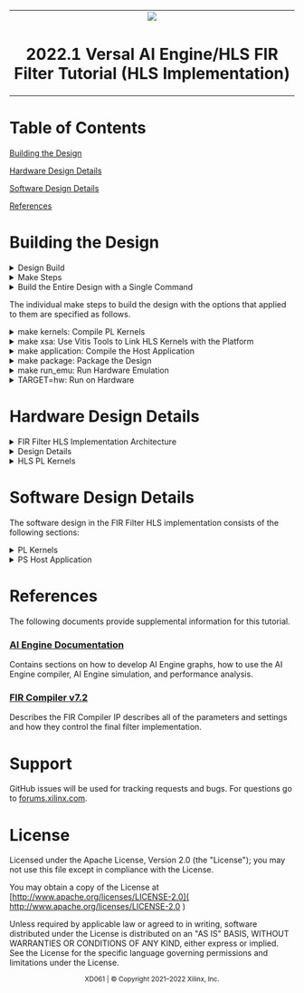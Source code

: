 <table class="sphinxhide" width="100%">
 <tr>
   <td align="center"><img src="https://www.xilinx.com/content/dam/xilinx/imgs/press/media-kits/corporate/xilinx-logo.png" width="30%"/><h1>2022.1 Versal AI Engine/HLS FIR Filter Tutorial (HLS Implementation)</h1>
   </td>
 </tr>
</table>

# Table of Contents
[Building the Design](#building-the-design)

[Hardware Design Details](#hardware-design-details)

[Software Design Details](#software-design-details)

[References](#references)

# Building the Design

<details>
<summary>Design Build</summary>

## Design Build
In this section, you will build and run the FIR filter design using the HLS/DSP implementation. The difference between this implementation and the AI Engine implementation, where users compile the AI Engine design and integrate it into a larger system design (including the programmable logic (PL) kernels and processing system (PS) host application), is that the FIR filter is now implemented in PL using DSP Engines.  

At the end of this section, the design flow will generate a new directory (called `build/`). Underneath are subdirectories named `fir_hls_$(N_FIR_FILTERS)firs_$(N_FIR_TAPS)taps` (for example, `fir_hls_1firs_15taps`) depending on the value of `N_FIR_FILTERS` and `N_FIR_TAPS` chosen in the build. Each subdirectory contains the `hw_emu/` and `hw/` subfolders. The `hw_emu/` subfolder contains the build for hardware emulation. The `hw/` subfolder contains the build for the hardware run on a VCK190 board.   

</details>

<details>
<summary>Make Steps</summary>

## Make Steps
To run the following `make` steps (e.g. `make kernels`, `make graph`, etc), you must be in the `HLS/` folder.
```bash
cd HLS
```

The following options can be specified in the make steps. See the make steps for instructions how to apply them.

* TARGET: it can be set to "hw" or "hw_emu" to build the design in hardware or hardware emulation flow. Default is "hw_emu".

* N_FIR_FILTERS: specifies the number of FIR filters in the chain. Default is 1.

* N_FIR_TAPS: specifies the number of FIR filter taps. Default is 15.

* EN_TRACE: Flag to enable trace data to be captured. 0 is disabled and 1 is enabled. Default is 0.

The Makefile uses the following directory references:

```
#Relative FIR filter directory
RELATIVE_PROJECT_DIR := ./

#Absolute FIR filter directory = <user path>/Tutorials/AI_Engine/filter_AIEvsDSP
PROJECT_REPO := $(shell readlink -f $(RELATIVE_PROJECT_DIR))

DESIGN_REPO  := $(PROJECT_REPO)/design
PL_SRC_REPO  := $(DESIGN_REPO)/pl_src
HOST_APP_SRC := $(DESIGN_REPO)/host_app_src
VIVADO_METRICS_SCRIPTS_REPO := $(DESIGN_REPO)/vivado_metrics_scripts

DIRECTIVES_REPO        := $(DESIGN_REPO)/directives
SYSTEM_CONFIGS_REPO    := $(DESIGN_REPO)/system_configs
PROFILING_CONFIGS_REPO := $(DESIGN_REPO)/profiling_configs
EXEC_SCRIPTS_REPO      := $(DESIGN_REPO)/exec_scripts
PYTHON_SCRIPTS_REPO    := $(DESIGN_REPO)/python_scripts

BASE_BLD_DIR := $(PROJECT_REPO)/build
FIR_TAPS_BLD_DIR := $(BASE_BLD_DIR)/fir_$(N_FIR_TAPS)_taps
FIR_FILTERS_DIR  := $(FIR_TAPS_BLD_DIR)/x$(N_FIR_FILTERS)_firs
BUILD_TARGET_DIR := $(FIR_FILTERS_DIR)/$(TARGET)

VIVADO_REPORTS_REPO := $(PROJECT_REPO)/reports_dir
VIVADO_BLD_REPORTS_DIR := $(REPORTS_REPO)/fir_$(N_FIR_TAPS)_taps/x$(N_FIR_FILTERS)_firs

EMBEDDED_PACKAGE_OUT := $(BUILD_TARGET_DIR)/package
EMBEDDED_EXEC_SCRIPT := run_script.sh
```

</details>

<details>
<summary>Build the Entire Design with a Single Command</summary>

## Build the Entire Design with a Single Command
If you are already familiar with the AI Engine and Vitis™ accelerated kernel compilation flows, you can build the entire design with one command:

```bash
make run (default hardware emulation, 1 filter 15 taps, no trace enabled)
```
or
```bash
make run TARGET=hw N_FIR_FILTERS=5 N_FIR_TAPS=15 EN_TRACE=1   (hardware, 5 FIR filters, each with 15 taps, enable tracing)
```

This command will run the `make kernels`,`make xsa`,`make application`,`make package` and `make run_emu` for hardware emulation or to run on hardware (VCK190 board) depending on the `TARGET` you specify. The default `TARGET` without specification is hw_emu. The settings also apply to the following individual make steps.

**Note**

1) The generated files for a particular build are placed under individual directory: build/fir_hls_$(N_FIR_FILTERS)firs_$(N_FIR_TAPS)taps
2) See the specification in each make step for options used and location of input and output files.

</details>

The individual make steps to build the design with the options that applied to them are specified as follows.

<details>
<summary>make kernels: Compile PL Kernels</summary>

## make kernels: Compile PL Kernels
In this step, the Vitis compiler takes any kernels (RTL or HLS C) in the PL region of the target platform (`xilinx_vck190_base_202210_1`) and compiles them into their respective XO files.

The following commands compiles the kernels (default TARGET=hw_emu, N_FIR_FILTERS=1, N_FIR_TAPS=15, EN_TRACE=0):

```
make kernels
```

The expanded command is as follows:
```
mkdir -p ../build/fir_hls_$(N_FIR_FILTERS)firs_$(N_FIR_TAPS)taps/hw_emu

cd ../build/fir_hls_$(N_FIR_FILTERS)firs_$(N_FIR_TAPS)taps/hw_emu

v++ --target hw_emu					\
   --hls.pre_tcl ./directives/hls_pre.tcl		\
	--hls.clock 500000000:fir_hls 			\
	--platform xilinx_vck190_base_202210_1		\
	--include ../../../design/pl_src 		\
	--save-temps 					\
	--temp_dir _x 					\
	--verbose 					\
	-g -c 						\
	-k fir_hls 					\
	../../../design/pl_src/fir_hls.cpp 		\
	-o fir_hls.hw_emu.xo   

v++ --target hw_emu					\
	--hls.clock 250000000:datamover 			\
	--platform xilinx_vck190_base_202210_1		\
	--save-temps 					\
	--temp_dir _x 					\
	--verbose 					\
	-g -c 						\
	-k datamover 					\
	../../../design/pl_src/datamover.cpp 		\
	-o datamover.hw_emu.xo   

 ```
Summary of the switches used:
|Switch|Description|
|  ---  |  ---  |
|--target \| -t [hw\|hw_emu]|Specifies the build target.|
|--hls.clock | Specifies a frequency in Hz at which the listed kernel(s) should be compiled by Vitis HLS. |
|--platform \| -f|Specifies the name of a supported acceleration platform as specified by the $PLATFORM_REPO_PATHS environment variable or the full path to the platform XPFM file.|
|--save-temps \| -s|Directs the Vitis compiler command to save intermediate files/directories created during the compilation and link process. Use the `--temp_dir` option to specify a location to write the intermediate files to.|
|--temp_dir <string>|This allows you to manage the location where the tool writes temporary files created during the build process. The temporary results are written by the Vitis compiler, and then removed, unless the `--save-temps` option is also specified.|
|--verbose|Display verbose/debug information.|
| -g | Generates code for debugging the kernel during software emulation. Using this option adds features to facilitate debugging the kernel as it is compiled. |
|--compile \| -c|Required for compilation to generate XO files from kernel source files.|
|--kernel \<arg\>\|-k \<arg\>|Compile only the specified kernel from the input file. Only one -k option is allowed per Vitis compiler command.|
|--output \| -o|Specifies the name of the output file generated by the V++ command. The compilation process output name must end with the XO file suffix.|

[Detailed Description of All Vitis Compiler Switches](https://docs.xilinx.com/r/en-US/ug1393-vitis-application-acceleration/Vitis-Compiler-Command)

|Input|Description|
|  ---  |  ---  |
|fir_hls.cpp|The FIR filter chain PL kernel source code.|
|datamover.cpp|The data-mover PL kernel source code.|

|Output|Description|
|  ---  |  ---  |
|fir_hls.hw/hw_emu.xo|The FIR filter chain PL kernel object file.|
|datamover.hw/hw_emu.xo|The stream-to-memory-mapped data-mover kernel object file.|

</details>

<details>
<summary>make xsa: Use Vitis Tools to Link HLS Kernels with the Platform</summary>

## make xsa: Use Vitis Tools to Link HLS Kernels with the Platform
After the PL HLS kernels have been compiled, you can use the Vitis compiler to link them with the platform to generate an XSA file.

The Vitis tools allow you to integrate the HLS kernels into an existing extensible platform. This is an automated step from a software developer perspective where the platform chosen is provided by the hardware designer (or you can opt to use one of the many extensible base platforms provided by Xilinx and the Vitis tools build the hardware design and integrate the PL kernels into the design).

To test this feature in this tutorial, use the base VCK190 platform to build the design.

The command to run this step is shown as follows (default TARGET=hw_emu, N_FIR_FILTERS=1, N_FIR_TAPS=15, EN_TRACE=0):
```
make xsa
```

The expanded command is as follows:
```
cd ../build/fir_hls_$(N_FIR_FILTERS)firs_$(N_FIR_TAPS)taps/hw_emu

v++ -l 						\
	--platform xilinx_vck190_base_202210_1 		\
	--include ../../../design/pl_src 		\
	--save-temps 					\
	--temp_dir _x 					\
	--verbose 					\
	-g 						\
	--clock.defaultTolerance 0.001 			\
	--clock.freqHz 250000000:datamover_0 		\
	--clock.freqHz 500000000:fir_hls_0 		\
	--vivado.synth.jobs 16				\
	--vivado.impl.jobs 16				\
	--config $(DESIGN_REPO)/system.cfg 		\
	-t hw_emu 					\
	-o vck190_hls_fir.hw_emu.xsa  		\
	datamover.hw_emu.xo					\
   fir_hls.hw_emu.xo

```

If EN_TRACE is enabled, the following `v++` flags are also set:
```
	--profile.trace_memory DDR			\
	--profile.data datamover:datamover_0:all \
	--profile.data fir_hls:dir_hls_0:all

```
By enabling EN_TRACE=1 timing violation occurs for 10 filters,tolerance of WNS=-0.050 is set:
```
--xp param:compiler.worstNegativeSlack=-0.050
```

This will capture trace data for the ports specified.

Summary of the Switches used:

|Switch|Description|
|  ---  |  ---  |
|--platform \| -f|Specifies the name of a supported acceleration platform as specified by the $PLATFORM_REPO_PATHS environment variable or the full path to the platform XPFM file.|
|--save-temps \| -s|Directs the `v++` command to save intermediate files/directories created during the compilation and link process. Use the `--temp_dir` option to specify a location to write the intermediate files to.|
|--temp_dir <string>|This allows you to manage the location where the tool writes temporary files created during the build process. The temporary results are written by the Vitis compiler, and then removed, unless the `--save-temps` option is also specified.|
|--verbose|Display verbose/debug information.|
| -g | Generates code for debugging the kernel during software emulation. Using this option adds features to facilitate debugging the kernel as it is compiled. |
|--clock.freqHz \<freq_in_Hz\>:\<cu\>\[.\<clk_pin\>\]|Specifies a clock frequency in Hz and assigns it to a list of associated compute units (CUs) and optionally specific clock pins on the CU.|
|--config <config_file>|Specifies a configuration file containing `v++` switches.|
|--target \| -t [hw\|hw_emu]|Specifies the build target.|
|--output \| -o|Specifies the name of the output file generated by the `v++` command. The linking process output file name must end with the .xsa suffix|
|--profile.data [<kernel_name>\|all]:[<cu_name>\|all]:[<interface_name>\|all]\(:[counters\|all]\)|Enables monitoring of data ports through the monitor IPs. This option needs to be specified during linking. [Detailed Profiling Options](https://docs.xilinx.com/search/all?query=--profile+Options&content-lang=en-US) |
|--profile.trace_memory \<FIFO\>:\<size\>\|\<MEMORY\>[\<n\>]|When building the hardware target \(-t=hw\), use this option to specify the type and amount of memory to use for capturing trace data. [Detailed Profiling Options](https://docs.xilinx.com/search/all?query=--profile+Options&content-lang=en-US) |

[Detailed Description of All Vitis Compiler Switches](https://docs.xilinx.com/r/en-US/ug1393-vitis-application-acceleration/Vitis-Compiler-Command)
[Linking the Kernels in Vitis](https://docs.xilinx.com/r/en-US/ug1393-vitis-application-acceleration/Linking-the-Kernels)

|Inputs Sources|Description|
|  ---  |  ---  |
|datamover.hw/hw_emu.xo|The data-mover kernel object file.|
|fir_hls.hw/hw_emu.xo|The FIR filter chain PL kernel object file.|

|Output Objects|Description|
|  ---  |  ---  |
|vck190_hls_fir.hw_emu.xsa|Compiled Platform Binary Container|

</details>

 <details>
<summary>make application: Compile the Host Application</summary>

## make application: Compile the Host Application
You can compile the host application by following the typical cross-compilation flow for the Cortex-A72. To build the application run the following command (default TARGET=hw_emu, N_FIR_FILTERS=1, N_FIR_TAPS=15, EN_TRACE=0):
```
make application
```

The expanded command is as follows:
```
aarch64-linux-gnu-g++ 	-O 					\
			-c -std=c++14 				\
			-D__linux__ 				\
			-DXAIE_DEBUG				\
         -DITER_CNT=8 \
         -DN_FIR_FILTERS=1 \
         -DN_FIR_TAPS=15 \
			-I$(PLATFORM_REPO_PATHS)/sw/versal/xilinx-versal/sysroots/aarch64-xilinx-linux/usr/include/xrt 		\
			-I$(PLATFORM_REPO_PATHS)/sw/versal/xilinx-versal/sysroots/aarch64-xilinx-linux/usr/include		\
			-I$(PLATFORM_REPO_PATHS)/sw/versal/xilinx-versal/sysroots/aarch64-xilinx-linux/usr/lib			\
			-I../../../design/app_src		\
			-I../../../design/pl_src		\
			../../../design/app_src/fir_aie_app.cpp \
			-o ../fir_aie_app.o 			\
			--sysroot=$(PLATFORM_REPO_PATHS)/sw/versal/xilinx-versal/sysroots/aarch64-xilinx-linux 			\
			-L$(PLATFORM_REPO_PATHS)/sw/versal/xilinx-versal/sysroots/aarch64-xilinx-linux/usr/lib 			\
			-lxrt_coreutil

aarch64-linux-gnu-g++ 	../fir_hls_app.o			\
			--sysroot=$(PLATFORM_REPO_PATHS)/sw/versal/xilinx-versal/sysroots/aarch64-xilinx-linux			\
			-L$(PLATFORM_REPO_PATHS)/sw/versal/xilinx-versal/sysroots/aarch64-xilinx-linux/usr/lib 			\
			-lxrt_coreutil 				\
			-o fir_hls_xrt.elf
```
Summary of the Switches used:
|Switch|Description|
|  ---  |  ---  |
|-O \| Optimize| Optimizing compilation takes somewhat more time, and a lot more memory for a large function. With -O, the compiler tries to reduce code size and execution time, without performing any optimizations that can take a great deal of compilation time.|
|-c |Compile or assemble the source files, but do not link.|
|-std=<\standard\>|Set the language standard.|
|-D__linux__| |
|-DXAIE_DEBUG|Enable debug interface capabilities where certain core status, event status, or stack trace can be dumped out.|
|-D\<Pre-processor Macro String\>=\<value\>|Pass Pre-processor Macro definitions to the cross-compiler.|
|-I \<dir\>|Add the directory `dir` to the list of directories to be searched for header files.|
|-o \<file\>|Place output in file `<file>`. This applies regardless of the output being produced, whether it be an executable file, an object file, an assembler file or preprocessed C code.|
|--sysroot=\<dir\>|Use `dir` as the logical root directory for headers and libraries. For example, if the compiler would normally search for headers in `/usr/include` and libraries in `/usr/lib`, it will instead search `dir/usr/include` and `dir/usr/lib`. This is automatically set by the `env_setup.sh` script|
|-l\<library\>|Search the library named `library` when linking. The 2D-FFT tutorial requires `adf_api_xrt` and `xrt_coreutil` libraries.|
|-L \<dir\>|Add directory `<dir>` to the list of directories to be searched for -l.|

[XRT Documentation](https://xilinx.github.io/XRT/2022.1/html/index.html)
[Details of Host Application Programming](https://docs.xilinx.com/r/en-US/ug1076-ai-engine-environment/Host-Programming-for-Bare-metal-Systems)

|Inputs Sources|Description|
|  ---  |  ---  |
|fir_hls_app.cpp|Host processor application source code file that will run on an A72 processor.|

|Intermediate Objects|Description|
|  ---  |  ---  |
|fir_hls_app.o|Compiled host processor application object.|


|Output Objects|Description|
|  ---  |  ---  |
|fir_hls_xrt.elf|The executable that will run on an A72 processor.|

</details>

<details>
<summary>make package: Package the Design</summary>

## make package: Package the Design
With the HLS kernel outputs created, as well as the new platform, you can now generate the programmable device image (PDI) and a package to be used on an SD card. The PDI contains all executables, bitstreams, configurations of the device. The packaged SD card directory contains everything to boot Linux, the generated applications, and `.xclbin`.

The command to run this step is as follows (default TARGET=hw_emu, N_FIR_FILTERS=1, N_FIR_TAPS=15, EN_TRACE=0):
```
make package
```

or
```
cd ../build/fir_hls_$(N_FIR_FILTERS)firs_$(N_FIR_TAPS)taps/hw_emu

v++	-p  							\
	-t hw_emu						\
	--save-temps						\
	--temp_dir ../build/fir_hls_$(N_FIR_FILTERS)firs_$(N_FIR_TAPS)taps/hw_emu/_x						\
	-f xilinx_vck190_base_202210_1												\
	--package.sd_dir $(PLATFORM_REPO_PATHS)/sw/versal/xrt 									\
	--package.rootfs $(PLATFORM_REPO_PATHS)/sw/versal/xilinx-versal/rootfs.ext4 						\
	--package.kernel_image $(PLATFORM_REPO_PATHS)/sw/versal/xilinx-versal/Image 						\
	--package.boot_mode=sd													\
	--package.out_dir ../build/fir_hls_$(N_FIR_FILTERS)firs_$(N_FIR_TAPS)taps/hw_emu/package	        		\
	--package.image_format=ext4												\
	--package.sd_file	../build/fir_hls_$(N_FIR_FILTERS)firs_$(N_FIR_TAPS)taps/hw_emu/fir_hls_xrt.elf     		\
				../build/fir_hls_$(N_FIR_FILTERS)firs_$(N_FIR_TAPS)taps/hw_emu/vck190_hls_fir.hw_emu.xsa 	\
```
If EN_TRACE is enabled, the following `v++` flags are also set:
```
	--package.sd_file ./xrt.ini
```
This will include the XRT ini file which includes tracing parameters.

|Switch|Description|
|  ---  |  ---  |
|--package \| -p|Packages the final product at the end of the Vitis compile and link build process.|
|--target \| -t [hw\|hw_emu]|Specifies the build target.|
|--save-temps \| -s|Directs the V++ command to save intermediate files/directories created during the compilation and link process. Use the `--temp_dir` option to specify a location to write the intermediate files to.|
|--temp_dir <string>|This allows you to manage the location where the tool writes temporary files created during the build process. The temporary results are written by the Vitis compiler, and then removed, unless the `--save-temps` option is also specified.|
|--platform \| -f|Specifies the name of a supported acceleration platform as specified by the $PLATFORM_REPO_PATHS environment variable or the full path to the platform XPFM file.|
|--package.sd_dir \<arg\>|Where <arg> specifies a folder to package into the sd_card directory/image. The contents of the directory are copied to a sub-folder of the sd_card folder.|
|--package.rootfs \<arg\>|Where \<arg\> specifies the absolute or relative path to a processed Linux root file system file. The platform RootFS file is available for download from xilinx.com. Refer to the Vitis Software Platform Installation for more information.|
|--package.kernel_image \<arg\>|Where \<arg\> specifies the absolute or relative path to a Linux kernel image file. Overrides the existing image available in the platform. The platform image file is available for download from xilinx.com. Refer to the Vitis Software Platform Installation for more information.|
|--package.boot_mode \<arg\>|Where \<arg\> specifies <ospi\|qspi\|sd> Boot mode used for running the application in emulation or on hardware.|
|--package.image_format|Where \<arg\> specifies \<ext4\|fat32\> output image file format. `ext4`: Linux file system and `fat32`: Windows file system|
|--package.sd_file|Where \<arg\> specifies an ELF or other data file to package into the `sd_card` directory/image. This option can be used repeatedly to specify multiple files to add to the `sd_card`.|


[Detailed Description of All Vitis Compiler Switches](https://docs.xilinx.com/r/en-US/ug1393-vitis-application-acceleration/Vitis-Compiler-Command)
[Details of Packaging the System](https://docs.xilinx.com/r/en-US/ug1076-ai-engine-environment/Packaging-the-System8)

|Inputs Sources|Description|
|  ---  |  ---  |
|$(PLATFORM_REPO_PATHS)/sw/versal/xrt|The PS Host Application needs the XRT headers in this folder to execute.|
|$(PLATFORM_REPO_PATHS)/sw/versal/xilinx-versal/rootfs.ext4|The Root Filesystem file for Petalinux.|
|$(PLATFORM_REPO_PATHS)/sw/versal/xilinx-versal/Image|The pre-built Petalinux Image the processor boots from.|
|$(BUILD_TARGET_DIR)/fir_hls_xrt.elf|The PS Host Application executables created in the `make application` step.|
|$(BUILD_TARGET_DIR)/vck190_hls_fir.hw_emu.xsa|The XSA file created in the `make xsa` step.|

The output of the V++ Package step is the package directory that contains the contents to run hardware emulation.

|Output Objects|Description|
|  ---  |  ---  |
|$(BUILD_TARGET_DIR)/package|The hardware emulation package that contains the boot file, hardware emulation launch script, the PLM and PMC boot files, the PMC and QEMU command argument specification files, and the Vivado® tools simulation folder.|

</details>

<details>
<summary>make run_emu: Run Hardware Emulation</summary>

## make run_emu: Run Hardware Emulation
After packaging, everything is set to run emulation or hardware.
To run emulation use the following command (default TARGET=hw_emu, N_FIR_FILTERS=1, N_FIR_TAPS=15, EN_TRACE=0):
```
make run_emu
```
or
```
cd ../build/fir_hls_$(N_FIR_FILTERS)firs_$(N_FIR_TAPS)taps/hw_emu/package
./launch_hw_emu.sh
```
When launched, you will see the QEMU simulator load. Wait for the autoboot countdown to go to zero, and after a few minutes, you will see the root Linux prompt come up:
```bash
root@versal-rootfs-common-2022_1:~#
```

In some cases, the following error might come up on the screen:
```
root@versal-rootfs-common-2022_1:~# xinit: giving up
xinit: unable to connect to X server: Connection refused
xinit: server error
Enabling notebook extension jupyter-js-widgets/extension...
      - Validating: OK
[C 13:46:09.233 NotebookApp] Bad config encountered during initialization:
[C 13:46:09.239 NotebookApp] No such notebook dir: ''/usr/share/example-notebooks''
```
The error can be ignored. Press <enter> to return to the root prompt.

After the root prompt comes up, run the following commands to run the design:  
```
mount /dev/mmcblk0p1 /mnt
cd /mnt
export XLC_EMULATION_MODE=hw_emu
export XILINX_XRT=/usr
./fir_hls_xrt.elf a.xclbin
```
The `fir_hls_xrt.elf` should execute, and after a few minutes, you should see the output with *TEST PASSED* on the console. When this is shown, run the following keyboard command to exit the QEMU instance:

```
#To exit QEMU Simulation
Press Ctrl-A, let go of the keyboard, and then press x
```

To run with waveform do the following:
```
cd ../build/fir_hls_$(N_FIR_FILTERS)firs_$(N_FIR_TAPS)taps/hw_emu/package
./launch_hw_emu.sh -graphic -xsim
```
The XSIM Waveform Viewer is launched. Drag and drop the signals into the Viewer and click Play to start the emulation. Go back to the terminal and wait for the Linux prompt to show up.

In the XSIM Waveform Viewer, you will see the signals you added to the waveform adjusting over the execution of the design. Once done, hit the pause button and close the window to end the emulation.

</details>

<details>
<summary>TARGET=hw: Run on Hardware</summary>

## Run on Hardware

To run the design in hardware, re-run the following "make" steps with TARGET=hw and other applicable options (see the make steps above)
```
make kernels     TARGET=hw
make xsa      TARGET=hw
make application TARGET=hw
make package     TARGET=hw
```
this can also be done is a single step as follows:
```
make build TARGET=hw
```

Now follow **Steps 1-9** to run the `fir_hls_xrt.elf` executable on your VCK190 board.

**Step 1.** Ensure your board is powered OFF.

**Step 2.** Use an SD card writer (such as balenaEtcher) to flash the `sd_card.img` file onto an SD card.

**Step 3.** Plug the flashed SD card into the top slot of the VCK190 board.

**Step 4.** Set the switch SW1 Mode\[3:0\]=1110 = OFF OFF OFF ON.

**Step 5.** Connect your computer to the VCK190 board using the included USB cable.

**Step 6.** Open a TeraTerm terminal and select the correct COM port. Set the port settings to the following:
```
Port: <COMMXX>
Speed: 115200
Data: 8 bit
Parity: none
Stop Bits: 1 bit
Flow control: none
Transmit delay: 0 msec/char 0 msec/line
```

**Step 7.** Power ON the board.

**Step 8.** Wait until you see the `root@versal-rootfs-common-2022_1` Linux command prompt. Press enter a few times to get past any `xinit` errors.

**Step 9.** Run the following commands into the TeraTerm terminal:
```
cd /mnt/sd-mmcblk0p1
export XILINX_XRT=/usr
./init.sh
./fir_hls_xrt.elf a.xclbin
```

After execution completes and the testcase passes data integrity check, 'TEST PASSED' should appear on the terminal.

</details>

# Hardware Design Details
<details>
<summary>FIR Filter HLS Implementation Architecture</summary>

## FIR Filter HLS Implementation Architecture

The following figure shows a high level block diagram of the design. The test harness consists of the compute kernel and the data mover kernel. This setup is maintained in the two implementations (using HLS/DSP engines in this section of the tutorial and AI Engine in the other). In this setup, the interface between the data mover kernel and FIR filter kernel is AXI4-Stream. The data width of both the kernels is 128 bits, and they run at 250 MHz, providing a transfer rate of up to 1.2 GSPS.

![Image of FIR Filter HLS implementation architecture](images/fir_hls_block_diagram.png)

</details>

<details>
<summary>Design Details</summary>

## Design Details
The design in this tutorial starts with a base platform containing the control interface and processing system (CIPS), NoC, and AI Engine and the interfaces among them. The v++ linker step builds on top of the base platform by adding the PL kernels. To add the various functions in a system level design, PL kernels are added to the base platform depending on the application, that is, the PL kernels present in each design may vary. In the design, the components are added by v++ -l step (make XSA in the tool flow section above) and include the following:
* FIR Filter Chain kernel (`fir_hls.[hw|hw_emu].xo`)
* data mover kernel (`datamover.[hw|hw_emu].xo`)
* connections interfaces defined in system configuration file (system.cfg)

To see a schematic view of the design with the extended platform as shown in the following figure, open in Vivado tools:

`build/fir_hls_$(N_FIR_FILTERS)firs_$(N_FIR_TAPS)taps/[hw|hw_emu]/_x/link/vivado/vpl/prj/prj.xpr`

![Image of FIR Filter HLS Platform schematic](images/fir_hls_vivado.png)

The actual FIR filter chain itself is implemented in a HLS PL kernel, which connects the specified number of filters together in a chain. For purposes of simplicity in comparing the designs, all the filters in the chain are identical, though it is unlikely such a chain would be used in a practical application.

Notice the system debugging and profiling IP (DPA) is added to the PL region of the device to capture AI Engine run-time trace data if the EN_TRACE option is enabled in the design. The datamover kernel and the AI Engine array interface are both operating at 250 MHz.

</details>

<details>
<summary>HLS PL Kernels</summary>

## HLS PL Kernels
In the HLS implementation of the FIR Filter design, the AI Engine is not used and therefore there are no AI Engine-related kernels and graphs. The compute and datamover functions are implemented as HLS kernels in the PL region.

The PL kernel `fir_hls` implements the FIR filter chain.  It contains a single AXI-stream input port and a single AXI-stream output port.  Since the FIR function requires no initialization, no additional control/status ports are required.

The PL-based data mover consists of DATAMOVER kernels. It moves a data pattern into the AI Engine array using a streaming interface. The final FIR output from the AI Engine array is moved back into the datamover kernel by way of a streaming interface and is checked for errors. The AI Engine array interface with the datamover kernel uses an AXI4-Stream interface.
Some additional details regarding the data mover kernels include:

**DATAMOVER**
* The data width is 128 bits.
* The frequency is 250 MHz.

</details>

# Software Design Details
The software design in the FIR Filter HLS implementation consists of the following sections:

<details>
<summary>PL Kernels</summary>

## PL Kernels
For the HLS implementation of this design, the data mover kernel and the FIR filter chain are all implmented in HLS.

### fir_hls (fir_hls.cpp)
The fir_filter kernel consists of a single AXI-stream input and AXI-stream output.  The kernel makes use of the FIR Compiler IP, the same one that can be instantiated as an IP in Vivado tools. In HLS, it is instantiated as an object in the HLS code, and then cascaded together into a chain by the design.

The following include allows us to utilize the FIR Compiler interface provided in the HLS IP libraries from the Vitis HLS Libraries Reference:
```
#include <hls_fir.h>
```   

This header files provides a parameterization struct (`hls::ip_fir::params_t`) that sets the static parameters of the filter:
```
struct fir_params : hls::ip_fir::params_t {
    static const unsigned num_coeffs    = N_FIR_TAPS;
    static const double   coeff_vec[N_FIR_TAPS];
    static const unsigned coeff_width   = 16;
    static const unsigned input_width   = 16;
    static const unsigned output_width  = 16;
    static const unsigned output_rounding_mode = hls::ip_fir::truncate_lsbs;
    static const unsigned input_length  = WINDOW_LENGTH;
    static const unsigned output_length = WINDOW_LENGTH;
    static const unsigned sample_period = 1;
    static const unsigned coeff_structure = hls::ip_fir::symmetric;
};
```
Here we set key non-default values for the filter, the number of taps, the tap vectors (in `coeff_vec`), data widths, truncation mode, and filter structure.

Note that the FIR filter wrapper has the concept of an input/output length, which is called WINDOW_LENGTH. This is unrelated to FIR_WINDOW_SIZE in the AI Engine version of the design. In AI Engine graph design, data is processed in fixed size batches (windows), and FIR_WINDOW_SIZE specifies the size of these physical buffers. Here the buffer size will directly impact latency.

In the HLS (DSP) implementation, arrays (windows) are a means of passing data to functions, but these data arrays are ultimately translated into AXI-streams. For this implementation, WINDOW_SIZE is made to be 64k.

The following section instantiates arrays of filter objects (one for real values, one for imaginary):
```
static hls::FIR<fir_params> fir_real[N_FIR_FILTERS];
static hls::FIR<fir_params> fir_imag[N_FIR_FILTERS];
```

The `complex_split` function is used to take the incoming array (stream) of 32-bit data, and split each word into two 16-bit word streams:
```
void complex_split (hls::stream<ap_axiu<32, 0, 0, 0> >& StreamIn,
                    DataWindow_t DataRealIn,
                    DataWindow_t DataImagIn
                   )
{
    for (int ix = 0 ; ix < WINDOW_LENGTH; ix++)  {
        #pragma HLS PIPELINE II=1
        ap_axiu<32, 0, 0, 0> StreamWord = StreamIn.read();
        uint32_t word = StreamWord.data;
        DataRealIn[ix] = (word >> 16) & 0xFFFF;
        DataImagIn[ix] =  word        & 0xFFFF;
    }
}
```

The `complex_merge` function is the inverse of complex_split, and used to merge the words from wo incoming 16-bit streams into one 32-bit stream:
```
void complex_merge (DataWindow_t DataRealOut,
                    DataWindow_t DataImagOut,
                    hls::stream<ap_axiu<32, 0, 0, 0> >& StreamOut
                )
{
    for (int ix = 0 ; ix < WINDOW_LENGTH; ix++)  {
        #pragma HLS PIPELINE II=1
        uint32_t word = (((uint32_t) DataRealOut[ix]) << 16) | (DataImagOut[ix] & 0xFFFF);
        ap_axiu<32, 0, 0, 0> StreamWord;
        StreamWord.data = word;
        StreamOut.write(StreamWord);
    }
}
```

The `dsp_run` function takes to two 16-bit streams, and directs them to two FIR filters which are run in parallel:
```
void dsp_run (int N,
              DataWindow_t DataRealIn,
              DataWindow_t DataImagIn,
              DataWindow_t DataRealOut,
              DataWindow_t DataImagOut
             )
{
    #pragma HLS dataflow
    fir_real[N].run(DataRealIn, DataRealOut);
    fir_imag[N].run(DataImagIn, DataImagOut);
}
```
The #pragma HLS dataflow directive instructs the compile to run the two processes to run in parallel, much as would be done in RTL.

The function `fir_wrap` is used to construct the filter chain. It uses a series of #if/#elif preprocessor directives to enable the code, since it was not possible to generate it iteratively using a loop. (The limitation being synthesis of arrays of arrays).
```
void fir_wrap (hls::stream<ap_axiu<32, 0, 0, 0> >& StreamIn,
               hls::stream<ap_axiu<32, 0, 0, 0> >& StreamOut
              )
{
    #pragma HLS dataflow

    DataWindow_t DataRealIn,  DataImagIn;
    DataWindow_t DataRealOut, DataImagOut;
    #pragma HLS stream variable=DataRealIn   depth=16
    #pragma HLS stream variable=DataRealOut  depth=16
    #pragma HLS stream variable=DataImagIn   depth=16
    #pragma HLS stream variable=DataImagOut  depth=16

    complex_split(StreamIn, DataRealIn, DataImagIn);

#if (N_FIR_FILTERS == 1)
    dsp_run(0, DataRealIn,  DataImagIn,  DataRealOut, DataImagOut);
#elif (N_FIR_FILTERS > 1)
    DataWindow_t DataReal_0,  DataImag_0;
    #pragma HLS stream variable=DataReal_0  depth=16
    #pragma HLS stream variable=DataImag_0  depth=16
    dsp_run(0, DataRealIn,  DataImagIn,  DataReal_0, DataImag_0);
#endif

...etc
```

Finally, the `fir_hls` function it a top-level module / kernel available to be linked together to the other HLS kernels.

#### Arguments
The FIR kernel takes the following arguments:
* `hls::stream<ap_axiu<32, 0, 0, 0>>` is a data type defined in `ap_axi_sdata.h`. It is a special data class used for data transfer when using a streaming platform. The parameter `<D>` is the data width of the streaming interface which is set to 32. The remaining three parameters should be set to 0.

The fir_hls kernel also specifies the following pragmas to help optimize the kernel code and adhere to interface protocols:
#### pragma HLS interface ap_ctrl_none port=return
This kernel requires no additional control/status interfaces.

### datamover (datamover.cpp)

The datamover kernel reads and writes data from and to the AI Engine array, through the AXI4-Stream interface.

#### Arguments
The datamover kernel takes the following arguments:
* `ap_int<N>` is an arbitrary precision integer data type defined in `ap_int.h` where `N` is a bit-size from 1-1024. In this design, the bit-size is set to 128.
* `hls::stream<qdma_axis<D,0,0,0>>` is a data type defined in `ap_axi_sdata.h`. It is a special data class used for data transfer when using a streaming platform. The parameter `<D>` is the data width of the streaming interface which is set to 128. The remaining three parameters should be set to 0.

The datamover kernel also specifies the following pragmas to help optimize the kernel code and adhere to interface protocols:

#### pragma HLS INTERFACE s_axilite
The datamover kernels has one `s_axilite` interface (specifying an AXI4-Lite slave I/O protocol) with `bundle=control` associated with all the arguments (`size` and `iterCnt`). This interface is also associated with `return`.

#### pragma HLS INTERFACE axis
The datamover kernel has one `axis` interface (specifying an AXI4-Stream I/O protocol).

#### pragma HLS PIPELINE II=1
The datamover kernel has a `for` loop that is a candidate for burst read because the memory addresses per loop iteration are consecutive (`ARBURST=INCR`). To pipeline this `for` loop, you can use this pragma by setting the initiation interval (`II`) = 1.

</details>

<details>
<summary>PS Host Application</summary>

## PS Host Application
The FIR filter HLS(DSP) tutorial uses the embedded PS as an external controller to control the AI Engine graph and data mover PL kernel. Review [Programming the PS Host Application Section in the AI Engine Documentation](#ai-engine-documentation) to understand the process to create a host application. Note that unlike the AI Engine implementation, there are no AI Engine graphs and associated control code.

Within the PS host application, two classes are defined (datamover_class), which defines methods used to control and monitor the corresponding kernels.

The main sections of the PS host application code is described in the following subsections:

### load_xclbin Function
This function is responsible for loading the XCLBIN file into the device.

### Datamover Class
This class provides the following methods for controlling/monitoring this kernel:
* init(): opens the kernel, and sets the kernel parameters (location of the buffer object, and its length).
* run(): starts execution of the datamover kernel
* waitTo_complete(): waits for the datamover kernel to finish
* close(): closes the input data buffer object and kernel

### Main Function
This is the main PS application code that controls the kernels and runs data through the design. The various steps this code goes through is described in the following subsections.

#### 1. Check Command Line Argument
The beginning of the A72 application is represented by the main function. It takes in one command line argument: an XCLBIN file.

#### 2. Open XCLBIN
The A72 application loads the XCLBIN binary file and creates the data mover kernels to be executed on the device.

#### 3. Create and Initialize Data Mover Kernels
Create the kernel objects and initialize them.

#### 4. Run Data Mover Kernels
Start execution of the datamover kernel.

#### 5. Wait for Data Mover Kernels to Complete
Wait for the datamover kernel to complete.

#### 6. Verify Output Results
Compare data in output with the reference golden data and get the error count from the kernel.

#### 7. Release Allocated Resources
Close the datamover kernel objects.

</details>

# References
The following documents provide supplemental information for this tutorial.

### [AI Engine Documentation](https://docs.xilinx.com/search/all?filters=Document_ID~%2522UG1076%2522_%2522UG1079%2522&content-lang=en-US)
Contains sections on how to develop AI Engine graphs, how to use the AI Engine compiler, AI Engine simulation, and performance analysis.

### [ FIR Compiler v7.2](https://www.xilinx.com/support/documentation/ip_documentation/fir_compiler/v7_2/pg149-fir-compiler.pdf)
Describes the FIR Compiler IP describes all of the parameters and settings and how they control the final filter implementation.


# Support

GitHub issues will be used for tracking requests and bugs. For questions go to [forums.xilinx.com](http://forums.xilinx.com/).

# License

Licensed under the Apache License, Version 2.0 (the "License"); you may not use this file except in compliance with the License.

You may obtain a copy of the License at [http://www.apache.org/licenses/LICENSE-2.0]( http://www.apache.org/licenses/LICENSE-2.0 )



Unless required by applicable law or agreed to in writing, software distributed under the License is distributed on an "AS IS" BASIS, WITHOUT WARRANTIES OR CONDITIONS OF ANY KIND, either express or implied. See the License for the specific language governing permissions and limitations under the License.

<p align="center"><sup>XD061 | &copy; Copyright 2021–2022 Xilinx, Inc.</sup></p>

